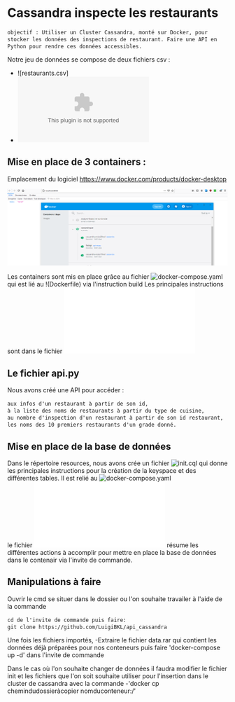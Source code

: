 # Cassandra inspecte les restaurants

``` 
objectif : Utiliser un Cluster Cassandra, monté sur Docker, pour stocker les données des inspections de restaurant. Faire une API en Python pour rendre ces données accessibles. 
```

Notre jeu de données se compose de deux fichiers csv :
  - ![restaurants.csv]
  - ![restaurants_inspections.csv](restaurants_inspections.csv)
  
## Mise en place de 3 containers :

Emplacement du logiciel
https://www.docker.com/products/docker-desktop

![image](docker.PNG)

Les containers sont mis en place grâce au fichier ![docker-compose.yaml](docker-compose.yaml) qui est lié au !(Dockerfile) via l'instruction build
Les principales instructions sont dans le fichier ![principalescommandes.txt](principalescommandes.txt) 
## Le fichier api.py 

Nous avons créé une API pour accéder :

    aux infos d'un restaurant à partir de son id,
    à la liste des noms de restaurants à partir du type de cuisine,
    au nombre d'inspection d'un restaurant à partir de son id restaurant,
    les noms des 10 premiers restaurants d'un grade donné.

## Mise en place de la base de données

Dans le répertoire resources, nous avons crée un fichier ![init.cql](init.cql) qui donne les principales instructions pour la création de la keyspace et des différentes tables. Il est relié au ![docker-compose.yaml](docker-compose.yaml)  
le fichier ![principalescommandes.txt](principalescommandes.txt) résume les différentes actions à accomplir pour mettre en place la base de données dans le contenair via l'invite de commande.



## Manipulations à faire

Ouvrir le cmd se situer dans le dossier ou l'on souhaite travailer à l'aide de la commande

    cd de l'invite de commande puis faire:
    git clone https://github.com/LuigiBKL/api_cassandra

Une fois les fichiers importés, -Extraire le fichier data.rar qui contient les données déjà préparées pour nos conteneurs puis faire 'docker-compose up -d' dans l'invite de commande

Dans le cas où l'on souhaite changer de données il faudra modifier le fichier init et les fichiers que l'on soit souhaite utiliser pour l'insertion dans le cluster de cassandra avec la commande -'docker cp chemindudossieràcopier nomduconteneur:/'

